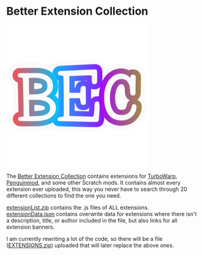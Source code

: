 # Better Extension Collection
![Better Extension Collection](https://github.com/robotninjajesse/Better-Extension-Collection/blob/main/icon/BECicon.png)  

The [Better Extension Collection](http://robotninjajesse.github.io/Better-Extension-Collection) contains extensions for [TurboWarp](https://turbowarp.org), [Penguinmod](https://penguinmod.com), and some other Scratch mods. It contains almost every extension ever uploaded, this way you never have to search through 20 different collections to find the one you need.

[extensionList.zip](https://github.com/robotninjajesse/Better-Extension-Collection/blob/main/extensionList.zip) contains the .js files of ALL extensions.  
[extensionData.json](https://github.com/robotninjajesse/Better-Extension-Collection/blob/main/extensionData.json) contains overwrite data for extensions where there isn't a description, title, or author included in the file, but also links for all extension banners.

I am currently rewriting a lot of the code, so there will be a file ([EXTENSIONS.zip](https://github.com/robotninjajesse/Better-Extension-Collection/blob/main/EXTENSIONS.zip)) uploaded that will later replace the above ones.
